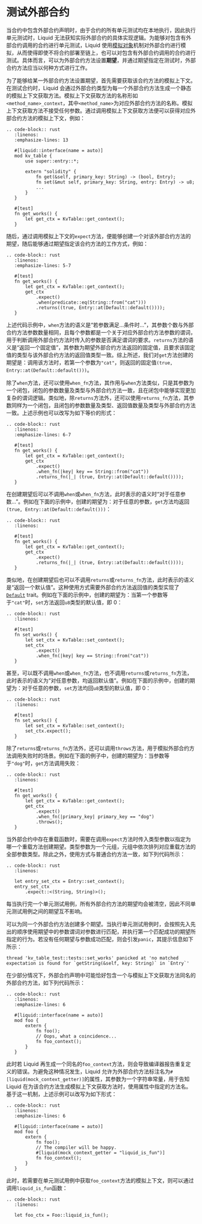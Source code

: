 # 测试外部合约

当合约中包含外部合约声明时，由于合约的所有单元测试均在本地执行，因此执行单元测试时，Liquid 无法获知实际外部合约的具体实现逻辑。为能够对包含有外部合约调用的合约进行单元测试，Liquid 使用[模拟对象](https://zh.wikipedia.org/wiki/%E6%A8%A1%E6%8B%9F%E5%AF%B9%E8%B1%A1)机制对外部合约进行模拟，从而使得即使不将合约部署至链上，也可以对包含有外部合约调用的合约进行测试。具体而言，可以为外部合约方法设置**期望**，并通过期望指定在测试时，外部合约方法应当以何种方式进行工作。

为了能够给某一外部合约方法设置期望，首先需要获取该合约方法的模拟上下文。在测试合约时，Liquid 会通过外部合约类型为每一个外部合约方法生成一个静态的模拟上下文获取方法。模拟上下文获取方法的名称形如`<method_name>_context`，其中`<method_name>`为对应外部合约方法的名称。模拟上下文获取方法不接受任何参数。通过调用模拟上下文获取方法便可以获得对应外部合约方法的模拟上下文，例如：

```eval_rst
.. code-block:: rust
   :linenos:
   :emphasize-lines: 13

   #[liquid::interface(name = auto)]
   mod kv_table {
       use super::entry::*;

       extern "solidity" {
           fn get(&self, primary_key: String) -> (bool, Entry);
           fn set(&mut self, primary_key: String, entry: Entry) -> u8;
           ...
       }
   }

   #[test]
   fn get_works() {
       let get_ctx = KvTable::get_context();
   }
```

随后，通过调用模拟上下文的`expect`方法，便能够创建一个对该外部合约方法的期望，随后能够通过期望指定该合约方法的工作方式，例如：

```eval_rst
.. code-block:: rust
   :linenos:
   :emphasize-lines: 5-7

   #[test]
   fn get_works() {
       let get_ctx = KvTable::get_context();
       get_ctx
           .expect()
           .when(predicate::eq(String::from("cat")))
           .returns((true, Entry::at(Default::default())));
   }
```

上述代码示例中，`when`方法的语义是“若参数满足...条件时...”，其参数个数与外部合约方法参数数量相同，且每个参数都是一个关于对应外部合约方法参数的谓词，用于判断调用外部合约方法时传入的参数是否满足谓词的要求。`returns`方法的语义是“返回一个固定值”，其参数为期望外部合约方法返回的固定值，且要求该固定值的类型与该外部合约方法的返回值类型一致。综上所述，我们对`get`方法创建的期望是：调用该方法时，若第一个参数为`"cat"`，则返回的固定值`(true, Entry::at(Default::default()))`。

除了`when`方法，还可以使用`when_fn`方法，其作用与`when`方法类似，只是其参数为一个闭包，闭包的参数数量及类型与外部合约方法一致，且在闭包中能够实现更加复杂的谓词逻辑。类似地，除`returns`方法外，还可以使用`returns_fn`方法，其参数同样为一个闭包，且闭包的参数数量及类型、返回值数量及类型与外部合约方法一致。上述示例也可以改写为如下等价的形式：

```eval_rst
.. code-block:: rust
   :linenos:
   :emphasize-lines: 6-7

   #[test]
   fn get_works() {
       let get_ctx = KvTable::get_context();
       get_ctx
           .expect()
           .when_fn(|key| key == String::from("cat"))
           .returns_fn(|_| (true, Entry::at(Default::default())));
   }
```

在创建期望后可以不调用`when`或`when_fn`方法，此时表示的语义时“对于任意参数...”。例如在下面的示例中，创建的期望为：对于任意的参数，`get`方法均返回`(true, Entry::at(Default::default()))`：

```eval_rst
.. code-block:: rust
   :linenos:

   #[test]
   fn get_works() {
       let get_ctx = KvTable::get_context();
       get_ctx
           .expect()
           .returns_fn(|_| (true, Entry::at(Default::default())));
   }
```

类似地，在创建期望后也可以不调用`returns`或`returns_fn`方法，此时表示的语义是“返回一个默认值”。这种使用方式需要外部合约方法返回值的类型实现了[`Default`](https://doc.rust-lang.org/beta/core/default/trait.Default.html) trait。例如在下面的示例中，创建的期望为：当第一个参数等于`"cat"`时，`set`方法返回`u8`类型的默认值，即 0：

```eval_rst
.. code-block:: rust
   :linenos:

   #[test]
   fn set_works() {
       let set_ctx = KvTable::set_context();
       set_ctx
           .expect()
           .when_fn(|key| key == String::from("cat"))
   }
```

甚至，可以既不调用`when`或`when_fn`方法，也不调用`returns`或`returns_fn`方法，此时表示的语义为“对任意参数，均返回默认值”。例如在下面的示例中，创建的期望为：对于任意的参数，`set`方法均回`u8`类型的默认值，即 0：

```eval_rst
.. code-block:: rust
   :linenos:

   #[test]
   fn set_works() {
       let set_ctx = KvTable::set_context();
       set_ctx.expect();
   }
```

除了`returns`或`returns_fn`方法外，还可以调用`throws`方法，用于模拟外部合约方法调用失败时的场景。例如在下面的例子中，创建的期望为：当参数等于`"dog"`时，`get`方法调用失败：

```eval_rst
.. code-block:: rust
   :linenos:

   #[test]
   fn get_works() {
       let get_ctx = KvTable::get_context();
       get_ctx
           .expect()
           .when_fn(|primary_key| primary_key == "dog")
           .throws();
   }
```

当外部合约中存在重载函数时，需要在调用`expect`方法时传入类型参数以指定为哪一个重载方法创建期望。类型参数为一个元组，元组中依次排列对应重载方法的全部参数类型。除此之外，使用方式与普通合约方法一致，如下列代码所示：

```eval_rst
.. code-block:: rust
   :linenos:

   let entry_set_ctx = Entry::set_context();
   entry_set_ctx
       .expect::<(String, String)>();
```

每当执行完一个单元测试用例，所有外部合约方法的期望均会被清空，因此不同单元测试用例之间的期望互不影响。

可以为同一个外部合约方法创建多个期望。当执行单元测试用例时，会按照先入先出的顺序使用期望中的参数谓词对参数进行匹配，并执行第一个匹配成功的期望所指定的行为。若没有任何期望与参数成功匹配，则会引发`panic`，其提示信息如下所示：

```text
thread 'kv_table_test::tests::set_works' panicked at 'no matched expectation is found for `getString(&self, key: String)` in `Entry`'
```

在少部分情况下，外部合约声明中可能恰好包含一个与模拟上下文获取方法同名的外部合约方法，如下列代码所示：

```eval_rst
.. code-block:: rust
   :linenos:
   :emphasize-lines: 6

   #[liquid::interface(name = auto)]
   mod foo {
       extern {
           fn foo();
           // Oops, what a coincidence...
           fn foo_context();
       }
   }
```

此时若 Liquid 再生成一个同名的`foo_context`方法，则会导致编译器报告重复定义的错误。为避免这种情况发生，Liquid 允许为外部合约方法标注名为`#[liquid(mock_context_getter)]`的属性，其参数为一个字符串常量，用于告知 Liquid 在为该合约方法生成模拟上下文获取方法时，使用属性中指定的方法名。基于这一机制，上述示例可以改写为如下形式：

```eval_rst
.. code-block:: rust
   :linenos:
   :emphasize-lines: 6

   #[liquid::interface(name = auto)]
   mod foo {
       extern {
           fn foo();
           // The compiler will be happy.
           #[liquid(mock_context_getter = "liquid_is_fun")]
           fn foo_context();
       }
   }
```

此时，若需要在单元测试用例中获取`foo_context`方法的模拟上下文，则可以通过调用`liquid_is_fun`函数：

```eval_rst
.. code-block:: rust
   :linenos:

   let foo_ctx = Foo::liquid_is_fun();
```
